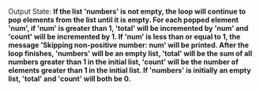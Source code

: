 Output State: **If the list 'numbers' is not empty, the loop will continue to pop elements from the list until it is empty. For each popped element 'num', if 'num' is greater than 1, 'total' will be incremented by 'num' and 'count' will be incremented by 1. If 'num' is less than or equal to 1, the message 'Skipping non-positive number: num' will be printed. After the loop finishes, 'numbers' will be an empty list, 'total' will be the sum of all numbers greater than 1 in the initial list, 'count' will be the number of elements greater than 1 in the initial list. If 'numbers' is initially an empty list, 'total' and 'count' will both be 0.**